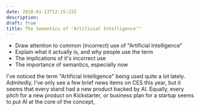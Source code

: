 ```yaml
---
date: 2018-01-13T12:15:23Z
description:
draft: true
title: The Semantics of 'Artificial Intelligence'"
---
```


- Draw attention to common (incorrect) use of "Artificial Intelligence"
- Explain what it actually is, and why people use the term
- The implications of it's incorrect use
- The importance of semantics, especially now

I've noticed the term "Artificial Intelligence" being used quite a lot lately. Admitedly, I've only see a few brief news items on CES this year, but it seems that every stand had a new product backed by AI. Equally, every pitch for a new product on Kickstarter, or business plan for a startup seems to put AI at the core of the concept,
